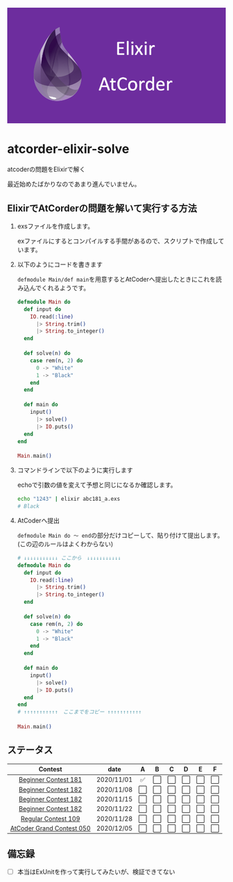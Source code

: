 ![](./background.png)

# atcorder-elixir-solve

atcoderの問題をElixirで解く

最近始めたばかりなのであまり進んでいません。

## ElixirでAtCorderの問題を解いて実行する方法

1. exsファイルを作成します。

    exファイルにするとコンパイルする手間があるので、スクリプトで作成しています。

1. 以下のようにコードを書きます

    `defmodule Main/def main`を用意するとAtCoderへ提出したときにこれを読み込んでくれるようです。

    ```elixir
    defmodule Main do
      def input do
        IO.read(:line)
          |> String.trim()
          |> String.to_integer()
      end

      def solve(n) do
        case rem(n, 2) do
          0 -> "White"
          1 -> "Black"
        end
      end

      def main do
        input()
          |> solve()
          |> IO.puts()
      end
    end

    Main.main()
    ```
1. コマンドラインで以下のように実行します

    echoで引数の値を変えて予想と同じになるか確認します。

    ```zsh
    echo "1243" | elixir abc181_a.exs
    # Black
    ```

1. AtCoderへ提出

    `defmodule Main do 〜 end`の部分だけコピーして、貼り付けて提出します。(この辺のルールはよくわからない)

    ```elixir
    # ↓↓↓↓↓↓↓↓↓↓↓ ここから　↓↓↓↓↓↓↓↓↓↓↓
    defmodule Main do
      def input do
        IO.read(:line)
          |> String.trim()
          |> String.to_integer()
      end

      def solve(n) do
        case rem(n, 2) do
          0 -> "White"
          1 -> "Black"
        end
      end

      def main do
        input()
          |> solve()
          |> IO.puts()
      end
    end
    # ↑↑↑↑↑↑↑↑↑↑↑　ここまでをコピー ↑↑↑↑↑↑↑↑↑↑↑

    Main.main()
    ```

## ステータス

| Contest |date | A | B | C | D | E | F |
| :---: | :---: | :---: | :---: | :---: |:---: | :---: | :---: |
| [Beginner Contest 181](https://atcoder.jp/contests/abc181) | 2020/11/01 | ✅ | ⬜ | ⬜ | ⬜ | ⬜ | ⬜ |
| [Beginner Contest 182](https://atcoder.jp/contests/abc182) | 2020/11/08 | ⬜ | ⬜ | ⬜ | ⬜ | ⬜ | ⬜ |
| [Beginner Contest 182](https://atcoder.jp/contests/abc183) | 2020/11/15 | ⬜ | ⬜ | ⬜ | ⬜ | ⬜ | ⬜ |
| [Beginner Contest 182](https://atcoder.jp/contests/abc184) | 2020/11/22 | ⬜ | ⬜ | ⬜ | ⬜ | ⬜ | ⬜ |
| [Regular Contest 109](https://atcoder.jp/contests/arc109) | 2020/11/28 | ⬜ | ⬜ | ⬜ | ⬜ | ⬜ | ⬜ |
| [AtCoder Grand Contest 050](https://atcoder.jp/contests/agc050) | 2020/12/05 | ⬜ | ⬜ | ⬜ | ⬜ | ⬜ | ⬜ |

## 備忘録

- [ ] 本当はExUnitを作って実行してみたいが、検証できてない
